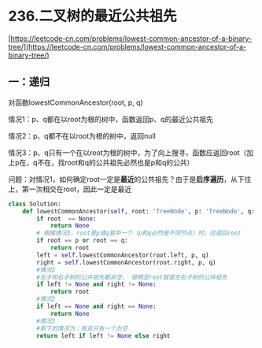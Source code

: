 # 236.二叉树的最近公共祖先

[https://leetcode-cn.com/problems/lowest-common-ancestor-of-a-binary-tree/](https://leetcode-cn.com/problems/lowest-common-ancestor-of-a-binary-tree/)

## 一：递归

对函数lowestCommonAncestor(root, p, q)

情况1：p、q都在以root为根的树中，函数返回p、q的最近公共祖先

情况2：p、q都不在以root为根的树中，返回null

情况3：p、q只有一个在以root为根的树中，为了向上搜寻，函数应返回root（加上p在，q不在，找root和q的公共祖先必然也是p和q的公共）

问题：对情况1，如何确定root一定是**最近**的公共祖先？由于是**后序遍历**，从下往上，第一次相交在root，因此一定是最近

```python
class Solution:
    def lowestCommonAncestor(self, root: 'TreeNode', p: 'TreeNode', q: 'TreeNode') -> 'TreeNode':
        if root  == None:
            return None
        # 根据情况3，root是p或q其中一个（p和q必然是不同节点）时，应返回root
        if root == p or root == q:
            return root
        left = self.lowestCommonAncestor(root.left, p, q)
        right = self.lowestCommonAncestor(root.right, p, q)
        #情况1
        #左子和右子树的公共祖先都非空， 很明显root就是左右子树的公共祖先
        if left != None and right != None:
            return root
        #情况2
        if left == None and right == None:
            return None
        #情况3
        #剩下的情况为：有且只有一个为空
        return left if left != None else right
```